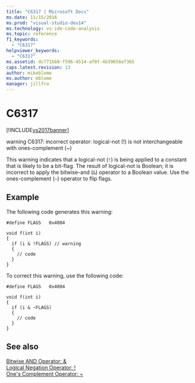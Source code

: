 ```yaml
---
title: "C6317 | Microsoft Docs"
ms.date: 11/15/2016
ms.prod: "visual-studio-dev14"
ms.technology: vs-ide-code-analysis
ms.topic: reference
f1_keywords: 
  - "C6317"
helpviewer_keywords: 
  - "C6317"
ms.assetid: dc771bb8-f596-4514-af0f-4b39658af365
caps.latest.revision: 13
author: mikeblome
ms.author: mblome
manager: jillfra
---
```

# C6317
[!INCLUDE[vs2017banner](../includes/vs2017banner.md)]

warning C6317: incorrect operator: logical-not (!) is not interchangeable with ones-complement (~)  
  
 This warning indicates that a logical-not (`!`) is being applied to a constant that is likely to be a bit-flag. The result of logical-not is Boolean; it is incorrect to apply the bitwise-and (`&`) operator to a Boolean value. Use the ones-complement (`~`) operator to flip flags.  
  
## Example  
 The following code generates this warning:  
  
```  
#define FLAGS   0x4004  
  
void f(int i)  
{  
  if (i & !FLAGS) // warning  
  {   
    // code  
  }  
}  
```  
  
 To correct this warning, use the following code:  
  
```  
#define FLAGS   0x4004  
  
void f(int i)  
{  
  if (i & ~FLAGS)  
  {  
    // code  
  }  
}  
```  
  
## See also  
 [Bitwise AND Operator: &](https://msdn.microsoft.com/library/76f40de3-c417-47b9-8a77-532f3fc990a5)   
 [Logical Negation Operator: !](https://msdn.microsoft.com/library/650add9f-a7bc-426c-b01d-5fc6a81c8b62)   
 [One's Complement Operator: ~](https://msdn.microsoft.com/library/4bf81967-34f7-4b4b-aade-fd03d5da0174)
